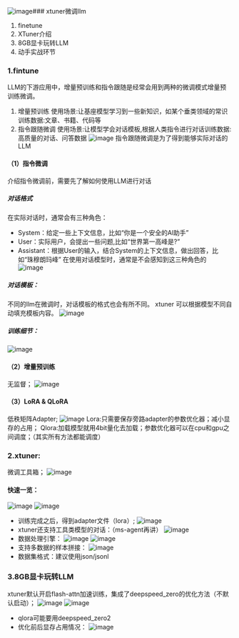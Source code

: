 ![image](https://github.com/hzsun1995/internlm-course/assets/136775620/e6b74488-9ccb-4d94-bd45-2a796fa5b1a0)### xtuner微调llm
1. finetune
2. XTuner介绍
3. 8GB显卡玩转LLM
4. 动手实战环节

### 1.fintune
LLM的下游应用中，增量预训练和指令跟随是经常会用到两种的微调模式增量预训练微调。
1. 增量预训练
使用场景:让基座模型学习到一些新知识，如某个垂类领域的常识训练数据:文章、书籍、代码等
2. 指令跟随微调
使用场景:让模型学会对话模板,根据人类指令进行对话训练数据:高质量的对话、问答数据
![image](https://github.com/hzsun1995/internlm-course/assets/136775620/2a0e4fe1-461b-415d-a20c-3e826c938104)
指令跟随微调是为了得到能够实际对话的LLM

#### （1）指令微调
介绍指令微调前，需要先了解如何使用LLM进行对话

##### 对话格式
在实际对话时，通常会有三种角色：
- System：给定一些上下文信息，比如“你是一个安全的Al助手”
- User：实际用户，会提出一些问题,比如“世界第一高峰是?”
- Assistant：根据User的输入，结合System的上下文信息，做出回答，比如“珠穆朗玛峰”
在使用对话模型时，通常是不会感知到这三种角色的
![image](https://github.com/hzsun1995/internlm-course/assets/136775620/772620b5-73d3-4b74-a3ef-bcd5305b2b38)

##### 对话模板：
不同的llm在微调时，对话模板的格式也会有所不同。 xtuner 可以根据模型不同自动填充模板内容。
![image](https://github.com/hzsun1995/internlm-course/assets/136775620/486c1f45-40d8-4566-b16b-cd97c5944622)

##### 训练细节：
![image](https://github.com/hzsun1995/internlm-course/assets/136775620/e0dd1702-d5e0-43eb-a6f0-485c037a1e54)

#### （2）增量预训练
无监督；
![image](https://github.com/hzsun1995/internlm-course/assets/136775620/9d8fea22-a534-4408-b6b8-38549cad218b)

#### （3）LoRA & QLoRA
低秩矩阵Adapter;
![image](https://github.com/hzsun1995/internlm-course/assets/136775620/800a1d5a-2339-469c-a9b1-59c2646d52c0)
Lora:只需要保存旁路adapter的参数优化器；减小显存的占用；
Qlora:加载模型就用4bit量化去加载；参数优化器可以在cpu和gpu之间调度；（其实所有方法都能调度）

### 2.xtuner:
微调工具箱；
![image](https://github.com/hzsun1995/internlm-course/assets/136775620/459169e2-4890-4bce-ba9e-014473a06cb7)

#### 快速一览：
![image](https://github.com/hzsun1995/internlm-course/assets/136775620/29f70c38-8689-4b1d-b77f-b028acd9242f)
![image](https://github.com/hzsun1995/internlm-course/assets/136775620/eeb9247d-5233-46b6-a83b-0a2a07a2df21)
- 训练完成之后，得到adapter文件（lora）;
![image](https://github.com/hzsun1995/internlm-course/assets/136775620/d397bccd-90fe-4d9a-8ad2-395209e34aa4)
- xtuner还支持工具类模型的对话：（ms-agent再讲）
![image](https://github.com/hzsun1995/internlm-course/assets/136775620/58f8e188-7ab9-47a8-916d-34c9152c4e82)
- 数据处理引擎：
![image](https://github.com/hzsun1995/internlm-course/assets/136775620/5dfa6539-9e7d-4701-bc97-21da08527510)
![image](https://github.com/hzsun1995/internlm-course/assets/136775620/075e1d86-8335-46d4-b241-3643f7684c82)
- 支持多数据的样本拼接：
![image](https://github.com/hzsun1995/internlm-course/assets/136775620/4996a16a-c601-46ad-9ead-bf31c03726ba)
- 数据集格式：建议使用json/jsonl

### 3.8GB显卡玩转LLM
xtuner默认开启flash-attn加速训练，集成了deepspeed_zero的优化方法（不默认启动）；
![image](https://github.com/hzsun1995/internlm-course/assets/136775620/8b4b0c32-2be5-4972-a6d1-7863c7a1e7ee)
![image](https://github.com/hzsun1995/internlm-course/assets/136775620/c691df77-6502-4b0f-be89-4fbb3b37ae8b)
- qlora可能要用deepspeed_zero2
- 优化前后显存占用情况：
![image](https://github.com/hzsun1995/internlm-course/assets/136775620/b1ce3c1e-3f09-4bf3-a55f-81e3b945ecbf)

